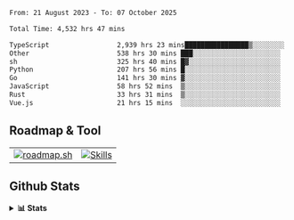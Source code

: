 <!--START_SECTION:waka-->

```txt
From: 21 August 2023 - To: 07 October 2025

Total Time: 4,532 hrs 47 mins

TypeScript                 2,939 hrs 23 mins████████████████▒░░░░░░░░   64.85 %
Other                      538 hrs 30 mins ███░░░░░░░░░░░░░░░░░░░░░░   11.88 %
sh                         325 hrs 40 mins █▓░░░░░░░░░░░░░░░░░░░░░░░   07.18 %
Python                     207 hrs 56 mins █░░░░░░░░░░░░░░░░░░░░░░░░   04.59 %
Go                         141 hrs 30 mins ▓░░░░░░░░░░░░░░░░░░░░░░░░   03.12 %
JavaScript                 58 hrs 52 mins  ▒░░░░░░░░░░░░░░░░░░░░░░░░   01.30 %
Rust                       33 hrs 31 mins  ▒░░░░░░░░░░░░░░░░░░░░░░░░   00.74 %
Vue.js                     21 hrs 15 mins  ░░░░░░░░░░░░░░░░░░░░░░░░░   00.47 %
```

<!--END_SECTION:waka-->

## Roadmap & Tool
<table align="center">
  <tr>
    <td>
      <a href="https://roadmap.sh">
        <img src="https://roadmap.sh/card/tall/6505f3e78dfc79db2fff8e3e?variant=dark" alt="roadmap.sh" />
      </a>
    </td>
    <td>
      <a href="https://github.com/chaninlaw">
        <img src="https://skillicons.dev/icons?i=js,typescript,nodejs,nestjs,react,next,astro,html,css,tailwind,postgres,prisma,docker,git,rust,go&perline=7&theme=dark" alt="Skills" />
      </a>
    </td>
  </tr>
</table>

## Github Stats
<details close>
  <summary><b>📊 Stats</b></summary>
  <div align="center">
    
<picture>
  <source
    srcset="https://github-readme-stats.vercel.app/api?username=chaninlaw&show_icons=true&theme=dark"
    media="(prefers-color-scheme: dark)"
  />
  <source
    srcset="https://github-readme-stats.vercel.app/api?username=chaninlaw&show_icons=true"
    media="(prefers-color-scheme: light), (prefers-color-scheme: no-preference)"
  />
  <img src="https://github-readme-stats.vercel.app/api?username=chaninlaw&show_icons=true" />
</picture>
    
<picture>
  <source
    srcset="https://github-readme-stats.vercel.app/api/top-langs/?username=chaninlaw&layout=donut&theme=dark"
    media="(prefers-color-scheme: dark)"
  />
  <source
    srcset="https://github-readme-stats.vercel.app/api/top-langs/?username=chaninlaw&layout=donut"
    media="(prefers-color-scheme: light), (prefers-color-scheme: no-preference)"
  />
  <img src="https://github-readme-stats.vercel.app/api/top-langs/?username=chaninlaw&layout=donut" />
</picture>
    
  </div>
  
</details>

